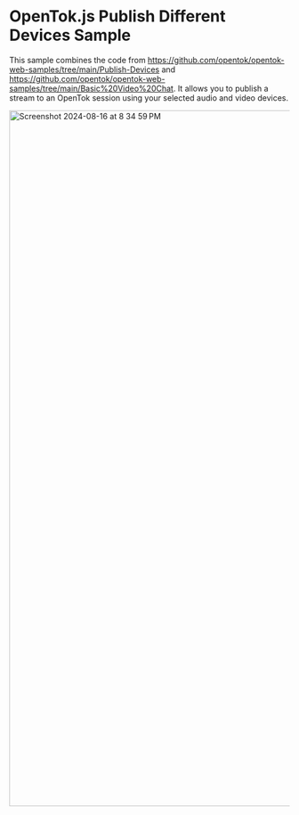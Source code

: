 OpenTok.js Publish Different Devices Sample
===========================

This sample combines the code from https://github.com/opentok/opentok-web-samples/tree/main/Publish-Devices and https://github.com/opentok/opentok-web-samples/tree/main/Basic%20Video%20Chat.
It allows you to publish a stream to an OpenTok session using your selected audio and video devices.

<img width="1250" alt="Screenshot 2024-08-16 at 8 34 59 PM" src="https://github.com/user-attachments/assets/349e150f-64c6-4ce3-bc6c-1385bb02a63a">
